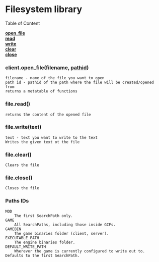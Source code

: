 # Filesystem library

Table of Content

[**open_file**](https://github.com/Aviarita/filesystem/blob/master/README.md#clientopen_filefilename-pathid)<br>
[**read**](https://github.com/Aviarita/filesystem/blob/master/README.md#fileread)<br>
[**write**](https://github.com/Aviarita/filesystem/blob/master/README.md#filewritetext)<br>
[**clear**](https://github.com/Aviarita/filesystem/blob/master/README.md#fileclear)<br>
[**close**](https://github.com/Aviarita/filesystem/blob/master/README.md#fileclose)<br>

### client.open_file(filename, [pathid](https://github.com/Aviarita/filesystem/blob/master/README.md#paths-ids))
    filename - name of the file you want to open
    path id - pathid of the path where the file will be created/opened from
    returns a metatable of functions

### file.read()
    returns the content of the opened file
    
### file.write(text)
    text - text you want to write to the text
    Writes the given text ot the file
    
### file.clear()
    Clears the file
    
### file.close()
    Closes the file

### Paths IDs
    MOD
        The first SearchPath only.
    GAME
        All SearchPaths, including those inside GCFs.
    GAMEBIN
        The game binaries folder (client, server).
    EXECUTABLE_PATH
        The engine binaries folder.
    DEFAULT_WRITE_PATH
        Wherever the game is currently configured to write out to. Defaults to the first SearchPath.
